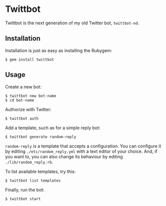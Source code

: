 # Twittbot

Twittbot is the next generation of my old Twitter bot, `twittbot-nd`.

## Installation

Installation is just as easy as installing the Rubygem:

    $ gem install twittbot

## Usage

Create a new bot:

    $ twittbot new bot-name
    $ cd bot-name

Authorize with Twitter:

    $ twittbot auth

Add a template, such as for a simple reply bot:

    $ twittbot generate random-reply

`random-reply` is a template that accepts a configuration.  You can configure
it by editing `./etc/random_reply.yml` with a text editor of your choice.
And, if you want to, you can also change its behaviour by editing
`./lib/random_reply.rb`.

To list available templates, try this:

    $ twittbot list templates

Finally, run the bot:

    $ twittbot start

